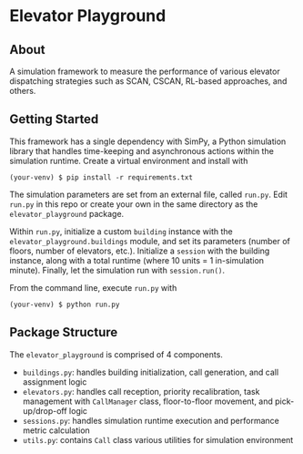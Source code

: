# Elevator Playground

## About
A simulation framework to measure the performance of various elevator dispatching strategies such as SCAN, CSCAN, RL-based approaches, and others.

## Getting Started
This framework has a single dependency with SimPy, a Python simulation library that handles time-keeping and asynchronous actions within the simulation runtime. Create a virtual environment and install with

    (your-venv) $ pip install -r requirements.txt

The simulation parameters are set from an external file, called `run.py`. Edit `run.py` in this repo or create your own in the same directory as the `elevator_playground` package.

Within `run.py`, initialize a custom `building` instance with the `elevator_playground.buildings` module, and set its parameters (number of floors, number of elevators, etc.). Initialize a `session` with the building instance, along with a total runtime (where 10 units = 1 in-simulation minute). Finally, let the simulation run with `session.run()`.

From the command line, execute `run.py` with

    (your-venv) $ python run.py

## Package Structure
The `elevator_playground` is comprised of 4 components.
  * `buildings.py`: handles building initialization, call generation, and call assignment logic
  * `elevators.py`: handles call reception, priority recalibration, task management with `CallManager` class, floor-to-floor movement, and pick-up/drop-off logic
  * `sessions.py`: handles simulation runtime execution and performance metric calculation
  * `utils.py`: contains `Call` class various utilities for simulation environment

